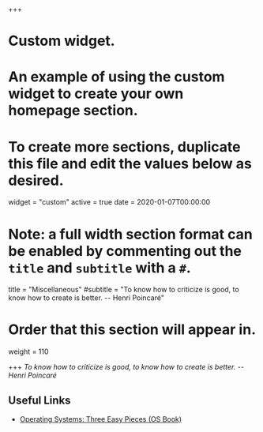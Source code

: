 +++
# Custom widget.
# An example of using the custom widget to create your own homepage section.
# To create more sections, duplicate this file and edit the values below as desired.
widget = "custom"
active = true
date = 2020-01-07T00:00:00

# Note: a full width section format can be enabled by commenting out the `title` and `subtitle` with a `#`.
title = "Miscellaneous"
#subtitle = "To know how to criticize is good, to know how to create is better. -- Henri Poincaré"

# Order that this section will appear in.
weight = 110

+++
<i>To know how to criticize is good, to know how to create is better. -- Henri Poincaré</i>
## Useful Links
- [Operating Systems: Three Easy Pieces (OS Book)](http://pages.cs.wisc.edu/~remzi/OSTEP/)

